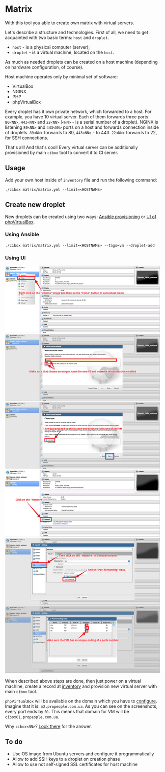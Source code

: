 # Matrix

With this tool you able to create own matrix with virtual servers.

Let's describe a structure and technologies. First of all, we need to get acquainted with two basic terms: `host` and `droplet`.

- `host` - is a physical computer (server);
- `droplet` - is a virtual machine, located on the `host`.

As much as needed droplets can be created on a host machine (depending on hardware configuration, of course).

Host machine operates only by minimal set of software:

- VirtualBox
- NGINX
- PHP
- phpVirtualBox

Every droplet has it own private network, which forwarded to a host. For example, you have 10 virtual server. Each of them forwards three ports: `80<NN>`, `443<NN>` and `22<NN>` (`<NN>` - is a serial number of a droplet). NGINX is listening `80<NN>` and `443<NN>` ports on a host and forwards connection inside of droplets. `80<NN>` forwards to 80, `443<NN>` - to 443. `22<NN>` forwards to 22, for SSH connections.

That's all! And that's cool! Every virtual server can be additionally provisioned by main `cibox` tool to convert it to CI server.

## Usage

Add your own host inside of `inventory` file and run the following command:

```shell
./cibox matrix/matrix.yml --limit=<HOSTNAME>
```

## Create new droplet

New droplets can be created using two ways: [Ansible provisioning](#using-ansible) or [UI of phpVirtualBox](#using-ui).

### Using Ansible

```shell
./cibox matrix/matrix.yml --limit=<HOSTNAME> --tags=vm --droplet-add
```

### Using UI

![Clone original VM](docs/screenshots/new-droplet/vbox1.png)
![Set an unique name and network reinitialization](docs/screenshots/new-droplet/vbox2.png)
![Finish cloning](docs/screenshots/new-droplet/vbox3.png)
![Click on the Network](docs/screenshots/port-forwarding/vbox1.png)
![Click on the Port forwarding](docs/screenshots/port-forwarding/vbox2.png)
![Configure ports](docs/screenshots/port-forwarding/vbox3.png)

When described above steps are done, then just power on a virtual machine, create a record at [inventory](../inventory#L7-L8) and provision new virtual server with main `cibox` tool.

`phpVirtualBox` will be available on the domain which you have to [configure](matrix.yml#L5). Imagine that it is: `m2.propeople.com.ua`. As you can see on the screenshots, every port ends by `01`. This means that domain for VM will be `cibox01.propeople.com.ua`.

Why `cibox<NN>`? [Look there](matrix.yml#L6) for the answer.

## To do

- Use OS image from Ubuntu servers and configure it programmatically
- Allow to add SSH keys to a droplet on creation phase
- Allow to use not self-signed SSL certificates for host machine
